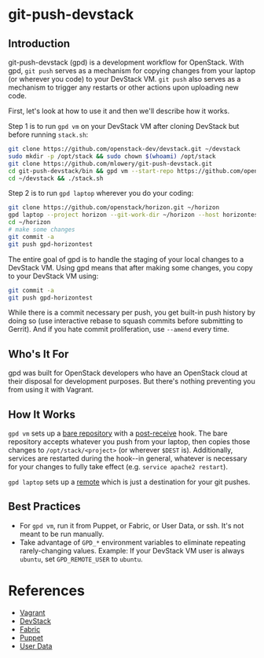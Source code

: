 # git-push-devstack

## Introduction

git-push-devstack (gpd) is a development workflow for OpenStack. With gpd, `git
push` serves as a mechanism for copying changes from your laptop (or wherever
you code) to your DevStack VM. `git push` also serves as a mechanism to trigger
any restarts or other actions upon uploading new code.

First, let's look at how to use it and then we'll describe how it works.

Step 1 is to run `gpd vm` on your DevStack VM after cloning DevStack but before
running `stack.sh`:

```bash
git clone https://github.com/openstack-dev/devstack.git ~/devstack
sudo mkdir -p /opt/stack && sudo chown $(whoami) /opt/stack
git clone https://github.com/mlowery/git-push-devstack.git
cd git-push-devstack/bin && gpd vm --start-repo https://github.com/openstack/horizon.git
cd ~/devstack && ./stack.sh
```

Step 2 is to run `gpd laptop` wherever you do your coding:

```bash
git clone https://github.com/openstack/horizon.git ~/horizon
gpd laptop --project horizon --git-work-dir ~/horizon --host horizontest.example.com
cd ~/horizon
# make some changes
git commit -a
git push gpd-horizontest
```

The entire goal of gpd is to handle the staging of your local changes to a
DevStack VM. Using gpd means that after making some changes, you copy to your
DevStack VM using:

```bash
git commit -a
git push gpd-horizontest
```

While there is a commit necessary per push, you get built-in push history by
doing so (use interactive rebase to squash commits before submitting to
Gerrit). And if you hate commit proliferation, use `--amend` every time.

## Who's It For

gpd was built for OpenStack developers who have an OpenStack cloud at their
disposal for development purposes. But there's nothing preventing you from
using it with Vagrant.

## How It Works

`gpd vm` sets up a [bare repository](http://git-scm.com/book/en/Git-on-the-Server-Getting-Git-on-a-Server)
with a [post-receive](http://git-scm.com/book/en/Customizing-Git-Git-Hooks)
hook. The bare repository accepts whatever you push from your laptop, then
copies those changes to `/opt/stack/<project>` (or wherever `$DEST` is).
Additionally, services are restarted during the hook--in general, whatever is
necessary for your changes to fully take effect (e.g. `service apache2 restart`).

`gpd laptop` sets up a [remote](http://git-scm.com/book/en/Git-Basics-Working-with-Remotes)
which is just a destination for your git pushes.

## Best Practices

* For `gpd vm`, run it from Puppet, or Fabric, or User Data, or ssh. It's not
meant to be run manually.
* Take advantage of `GPD_*` environment variables to eliminate repeating
rarely-changing values. Example: If your DevStack VM user is always `ubuntu`,
set `GPD_REMOTE_USER` to `ubuntu`.

# References

* [Vagrant](http://www.vagrantup.com/)
* [DevStack](http://devstack.org/)
* [Fabric](http://www.fabfile.org/)
* [Puppet](http://puppetlabs.com/)
* [User Data](http://docs.openstack.org/user-guide/content/user-data.html)